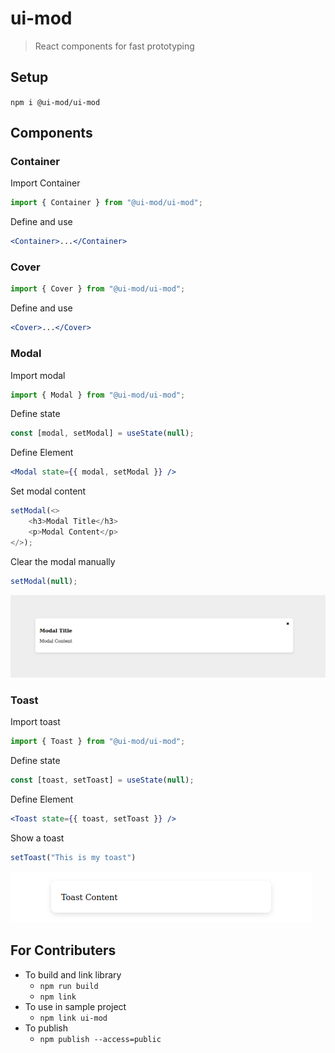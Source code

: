 # ui-mod

> React components for fast prototyping

## Setup
`npm i @ui-mod/ui-mod`

## Components
### Container
Import Container
```jsx
import { Container } from "@ui-mod/ui-mod";
```

Define and use
```jsx
<Container>...</Container>
```

### Cover
```jsx
import { Cover } from "@ui-mod/ui-mod";
```

Define and use
```jsx
<Cover>...</Cover>
```

### Modal
Import modal
```jsx
import { Modal } from "@ui-mod/ui-mod";
```

Define state
```jsx
const [modal, setModal] = useState(null);
```

Define Element
```jsx
<Modal state={{ modal, setModal }} />
```

Set modal content
```js
setModal(<>
    <h3>Modal Title</h3>
    <p>Modal Content</p>
</>);
```
Clear the modal manually
```js
setModal(null);
```
![](./screenshot/Modal.png)

### Toast
Import toast
```jsx
import { Toast } from "@ui-mod/ui-mod";
```

Define state
```jsx
const [toast, setToast] = useState(null);
```

Define Element
```jsx
<Toast state={{ toast, setToast }} />
```

Show a toast
```js
setToast("This is my toast")
```

![](./screenshot/Toast.png)

## For Contributers
- To build and link library
    - `npm run build`
    - `npm link`
- To use in sample project 
    - `npm link ui-mod`
- To publish
    - `npm publish --access=public`